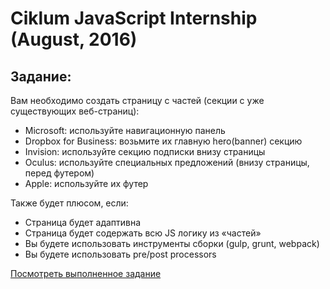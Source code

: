 <h1>Ciklum JavaScript Internship (August, 2016)</h1>
<h2>Задание:</h2>

Вам необходимо создать страницу с частей (секции с уже существующих веб-страниц):
<ul>
  <li>Microsoft: используйте навигационную панель</li>
  <li>Dropbox for Business: возьмите их главную hero(banner) секцию</li>
  <li>Invision: используйте секцию подписки внизу страницы</li>
  <li>Oculus: используйте специальных предложений (внизу страницы, перед футером)</li>
  <li>Apple: используйте их футер</li>
</ul>
Также будет плюсом, если:
<ul>
  <li>Страница будет адаптивна</li>
  <li>Страница будет содержать всю JS логику из «частей»</li>
  <li>Вы будете использовать инструменты сборки (gulp, grunt, webpack)</li>
  <li>Вы будете использовать pre/post processors</li>
</ul>
<a href="https://yenici.github.io/WebMix_MDIOA/dist/">Посмотреть выполненное задание</a>
